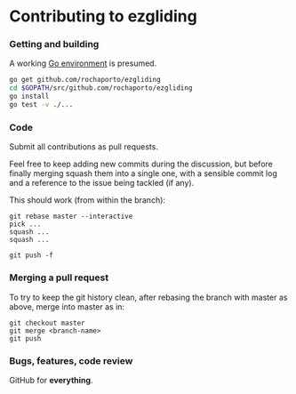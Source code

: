 # Contributing to ezgliding

### Getting and building

A working [Go environment](http://golang.org/doc/code.html) is presumed.
```bash
go get github.com/rochaporto/ezgliding
cd $GOPATH/src/github.com/rochaporto/ezgliding
go install
go test -v ./...
```

### Code

Submit all contributions as pull requests.

Feel free to keep adding new commits during the discussion, but before finally
merging squash them into a single one, with a sensible commit log and a
reference to the issue being tackled (if any).

This should work (from within the branch):
```
git rebase master --interactive
pick ...
squash ...
squash ...

git push -f
```

### Merging a pull request

To try to keep the git history clean, after rebasing the branch with master as
above, merge into master as in:
```
git checkout master
git merge <branch-name>
git push
```

### Bugs, features, code review

GitHub for **everything**.

